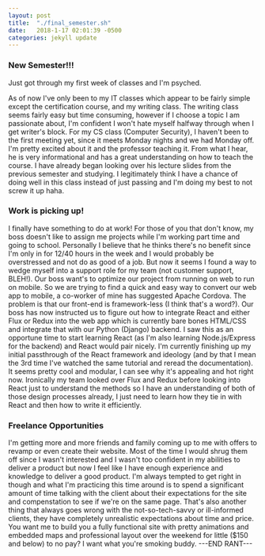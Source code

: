 ```yaml
---
layout: post
title:  "./final_semester.sh"
date:   2018-1-17 02:01:39 -0500
categories: jekyll update
---
```



### New Semester!!!

Just got through my first week of classes and I'm psyched.

As of now I've only been to my IT classes which appear to be fairly simple except the certification course, and my writing class. The writing class seems fairly easy but time consuming, however if I choose a topic I am passionate about, I'm confident I won't hate myself halfway through when I get writer's block.
For my CS class (Computer Security), I haven't been to the first meeting yet, since it meets Monday nights and we had Monday off. I'm pretty excited about it and the professor teaching it. From what I hear, he is very informational and has a great understanding on how to teach the course. I have already began looking over his lecture slides from the previous semester and studying. I legitimately think I have a chance of doing well in this class instead of just passing and I'm doing my best to not screw it up haha.




### Work is picking up!

I finally have something to do at work! For those of you that don't know, my boss doesn't like to assign me projects while I'm working part time and going to school. Personally I believe that he thinks there's no benefit since I'm only in for 12/40 hours in the week and I would probably be overstressed and not do as good of a job. 
But now it seems I found a way to wedge myself into a support role for my team (not customer support, BLEH!). Our boss want's to optimize our project from running on web to run on mobile. So we are trying to find a quick and easy way to convert our web app to mobile, a co-worker of mine has suggested Apache Cordova. The problem is that our front-end is framework-less (I think that's a word?). Our boss has now instructed us to figure out how to integrate React and either Flux or Redux into the web app which is currently bare bones HTML/CSS and integrate that with our Python (Django) backend.
I saw this as an opportune time to start learning React (as I'm also learning Node.js/Express for the backend) and React would pair nicely. I'm currently finishing up my initial passthrough of the React framework and ideology (and by that I mean the 3rd time I've watched the same tutorial and reread the documentation). It seems pretty cool and modular, I can see why it's appealing and hot right now. Ironically my team looked over Flux and Redux before looking into React just to understand the methods so I have an understanding of both of those design processes already, I just need to learn how they tie in with React and then how to write it efficiently.

### Freelance Opportunities

I'm getting more and more friends and family coming up to me with offers to revamp or even create their website. Most of the time I would shrug them off since I wasn't interested and I wasn't too confident in my abilities to deliver a product but now I feel like I have enough experience and knowledge to deliver a good product. I'm always tempted to get right in though and what I'm practicing this time around is to spend a significant amount of time talking with the client about their expectations for the site and compenstation to see if we're on the same page. That's also another thing that always goes wrong with the not-so-tech-savvy or ill-informed clients, they have completely unrealistic expectations about time and price. You want me to build you a fully functional site with pretty animations and embedded maps and professional layout over the weekend for little ($150 and below) to no pay? I want what you're smoking buddy. ---END RANT---


